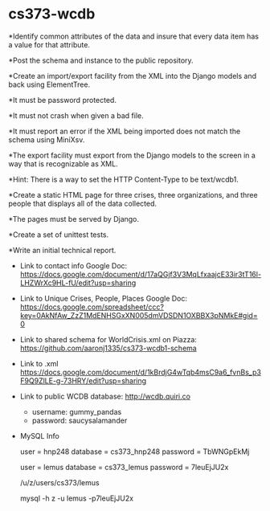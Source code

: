 cs373-wcdb
==========

*Identify common attributes of the data and insure that every data item has a value for that attribute. 
 
*Post the schema and instance to the public repository.

*Create an import/export facility from the XML into the Django models and back using ElementTree.

*It must be password protected.

*It must not crash when given a bad file.

*It must report an error if the XML being imported does not match the schema using MiniXsv.

*The export facility must export from the Django models to the screen in a way that is recognizable as XML.

*Hint: There is a way to set the HTTP Content-Type to be text/wcdb1.

*Create a static HTML page for three crises, three organizations, and three people that displays all of the data collected.

*The pages must be served by Django.

*Create a set of unittest tests.

*Write an initial technical report.




* Link to contact info Google Doc: https://docs.google.com/document/d/17aQGjf3V3MqLfxaajcE33ir3tT16l-LHZWrXc9HL-fU/edit?usp=sharing

* Link to Unique Crises, People, Places Google Doc: https://docs.google.com/spreadsheet/ccc?key=0AkNfAw_ZzZ1MdENHSGxXN005dmVDSDN1OXBBX3pNMkE#gid=0

* Link to shared schema for WorldCrisis.xml on Piazza: https://github.com/aaronj1335/cs373-wcdb1-schema

* Link to .xml https://docs.google.com/document/d/1kBrdjG4wTqb4msC9a6_fvnBs_p3F9Q9ZlLE-g-73HRY/edit?usp=sharing

* Link to public WCDB database: http://wcdb.quiri.co
  * username: gummy_pandas
  * password: saucysalamander

* MySQL Info
 
   user = hnp248
   database = cs373_hnp248
   password = TbWNGpEkMj
  
   user = lemus
   database = cs373_lemus
   password = 7leuEjJU2x

   /u/z/users/cs373/lemus

   mysql -h z -u lemus -p7leuEjJU2x
